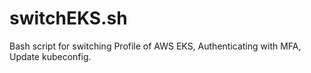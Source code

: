 # switchEKS.sh
Bash script for switching Profile of AWS EKS, Authenticating with MFA, Update kubeconfig. 
